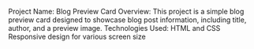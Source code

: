 Project Name: Blog Preview Card
Overview: This project is a simple blog preview card designed to showcase blog post information,
          including title, author, and a preview image.
Technologies Used: HTML and CSS
Responsive design for various screen size
